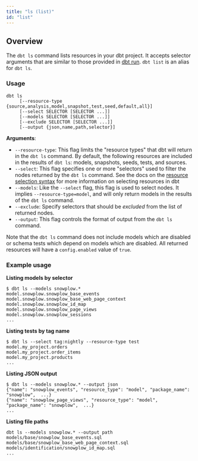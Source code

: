 ```yaml
---
title: "ls (list)"
id: "list"
---
```


## Overview

The `dbt ls` command lists resources in your dbt project. It accepts selector arguments that are similar to those provided in [dbt run](run). `dbt list` is an alias for `dbt ls`.

### Usage
```
dbt ls
     [--resource-type {source,analysis,model,snapshot,test,seed,default,all}]
     [--select SELECTOR [SELECTOR ...]]
     [--models SELECTOR [SELECTOR ...]]
     [--exclude SELECTOR [SELECTOR ...]]
     [--output {json,name,path,selector}]
```

**Arguments**:
- `--resource-type`: This flag limits the "resource types" that dbt will return in the `dbt ls` command. By default, the following resources are included in the results of `dbt ls`: models, snapshots, seeds, tests, and sources.
- `--select`: This flag specifies one or more "selectors" used to filter the nodes returned by the `dbt ls` command. See the docs on the [resource selection syntax](model-selection-syntax) for more information on selecting resources in dbt
- `--models`: Like the `--select` flag, this flag is used to select nodes. It implies `--resource-type=model`, and will only return models in the results of the `dbt ls` command.
- `--exclude`: Specify selectors that should be _excluded_ from the list of returned nodes.
- `--output`: This flag controls the format of output from the `dbt ls` command.

Note that the `dbt ls` command does not include models which are disabled or schema tests which depend on models which are disabled. All returned resources will have a `config.enabled` value of `true`.

### Example usage

**Listing models by selector**
```
$ dbt ls --models snowplow.*
model.snowplow.snowplow_base_events
model.snowplow.snowplow_base_web_page_context
model.snowplow.snowplow_id_map
model.snowplow.snowplow_page_views
model.snowplow.snowplow_sessions
...
```

**Listing tests by tag name**
```
$ dbt ls --select tag:nightly --resource-type test
model.my_project.orders
model.my_project.order_items
model.my_project.products
...
```

**Listing JSON output**
```
$ dbt ls --models snowplow.* --output json
{"name": "snowplow_events", "resource_type": "model", "package_name": "snowplow",  ...}
{"name": "snowplow_page_views", "resource_type": "model", "package_name": "snowplow",  ...}
...
```

**Listing file paths**
```
dbt ls --models snowplow.* --output path
models/base/snowplow_base_events.sql
models/base/snowplow_base_web_page_context.sql
models/identification/snowplow_id_map.sql
...
```